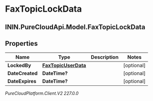 # FaxTopicLockData

## ININ.PureCloudApi.Model.FaxTopicLockData

## Properties

|Name | Type | Description | Notes|
|------------ | ------------- | ------------- | -------------|
| **LockedBy** | [**FaxTopicUserData**](FaxTopicUserData) |  | [optional] |
| **DateCreated** | **DateTime?** |  | [optional] |
| **DateExpires** | **DateTime?** |  | [optional] |



_PureCloudPlatform.Client.V2 227.0.0_
